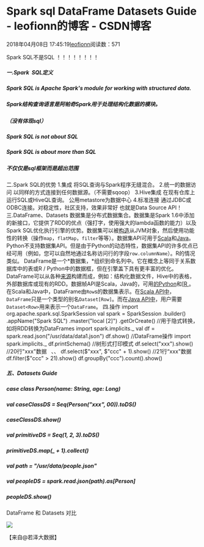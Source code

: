 
# Spark sql DataFrame Datasets Guide - leofionn的博客 - CSDN博客


2018年04月08日 17:45:19[leofionn](https://me.csdn.net/qq_36142114)阅读数：571


Spark SQL不是SQL ！！！！！！！！

##### 一.Spark  SQL定义
##### Spark SQL is Apache Spark's module for working with structured data.
##### Spark结构查询语言是阿帕奇Spark用于处理结构化数据的模块。
##### （没有体现sql）
##### Spark SQL is not about SQL
##### Spark SQL is about more than SQL
##### 不仅仅是sql框架而是超出范围
二.Spark SQL的优势
1.集成
将SQL查询与Spark程序无缝混合。
2.统一的数据访问
以同样的方式连接到任何数据源。（不需要sqoop）
3.Hive集成
在现有仓库上运行SQL或HiveQL查询。
公用metastore为数据中心
4.标准连接
通过JDBC或ODBC连接。对稳定性，社区支持，效果非常好
也就是Data Source API！
三.DataFrame、Datasets
数据集是分布式数据集合。数据集是Spark 1.6中添加的新接口，它提供了RDD的优点（强打字，使用强大的lambda函数的能力）以及Spark SQL优化执行引擎的优势。数据集可以被[构造](http://spark.apache.org/docs/2.2.0/sql-programming-guide.html#creating-datasets)从JVM对象，然后使用功能性的转换（操作`map`，`flatMap`，`filter`等等）。数据集API可用于[Scala](http://spark.apache.org/docs/2.2.0/api/scala/index.html#org.apache.spark.sql.Dataset)和[Java](http://spark.apache.org/docs/2.2.0/api/java/index.html?org/apache/spark/sql/Dataset.html)。Python不支持数据集API。但是由于Python的动态特性，数据集API的许多优点已经可用（例如，您可以自然地通过名称访问行的字段`row.columnName`）。R的情况类似。
DataFrame是一个*数据集，*组织到命名列中。它在概念上等同于关系数据库中的表或R / Python中的数据框，但在引擎盖下具有更丰富的优化。DataFrame可以从各种[来源](http://spark.apache.org/docs/2.2.0/sql-programming-guide.html#data-sources)构建而成，例如：结构化数据文件，Hive中的表格，外部数据库或现有的RDD。数据帧API是Scala，Java的，可用[的Python](http://spark.apache.org/docs/2.2.0/api/python/pyspark.sql.html#pyspark.sql.DataFrame)和[[R ](http://spark.apache.org/docs/2.2.0/api/R/index.html)。在Scala和Java中，DataFrame由`Row`s的数据集表示。在[Scala API中](http://spark.apache.org/docs/2.2.0/api/scala/index.html#org.apache.spark.sql.Dataset)，`DataFrame`只是一个类型的别名`Dataset[Row]`。而在[Java API中](http://spark.apache.org/docs/2.2.0/api/java/index.html?org/apache/spark/sql/Dataset.html)，用户需要`Dataset<Row>`用来表示一个`DataFrame`。
四.操作
import org.apache.spark.sql.SparkSession
val spark = SparkSession
.builder()
.appName("Spark SQL")
.master("local [2]")
.getOrCreate()
//用于隐式转换，如将RDD转换为DataFrames
import spark.implicits._
val df = spark.read.json("/usr/data/data1.json")
df.show()
//DataFrame操作
import spark.implicits._
df.printSchema()
//树形式打印模式
df.select("xxx").show()
//20行"xxx"数据   、、
df.select($"xxx", $"ccc" + 1).show()
//21行“xxx"数据
df.filter($"ccc" > 21).show()
df.groupBy("ccc").count().show()


##### 五、Datasets Guide
##### case class Person(name: String, age: Long)
##### val caseClassDS = Seq(Person("xxx", 00)).toDS()
##### caseClassDS.show()
##### val primitiveDS = Seq(1, 2, 3).toDS()
##### primitiveDS.map(_ + 1).collect()

##### val path = "/usr/data/people.json"
##### val peopleDS = spark.read.json(path).as[Person]

##### peopleDS.show()
DataFrame 和 Datasets 对比

![](https://img-blog.csdn.net/2018040921582887)


【来自@若泽大数据】


